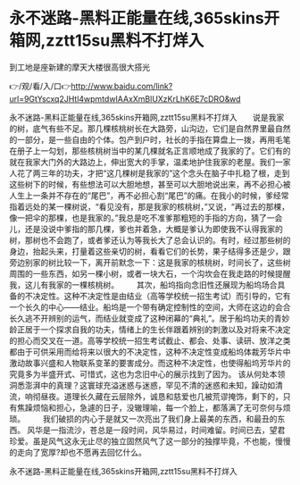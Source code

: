 # 永不迷路-黑料正能量在线,365skins开箱网,zztt15su黑料不打烊入
到工地是座新建的摩天大楼很高很大搭光

👉/观/看/入/口👉http://www.baidu.com/link?url=9GtYscxq2JHtl4wpmtdwIAAxXmBlUXzKrLhK6E7cDRO&wd

永不迷路-黑料正能量在线,365skins开箱网,zztt15su黑料不打烊入　　说是我家的树，底气有些不足。那几棵核桃树长在大路旁，山沟边，它们是自然界里最自然的一部分，是一些自由的个体。包产到户时，社长的手指在算盘上一拨，再用毛笔在册子上一勾划，那些核桃树当中的某几棵就名正言顺地成了我家的了。它们有的就在我家大门外的大路边上，伸出宽大的手掌，温柔地护住我家的老屋。我们一家人花了两三年的功夫，才把“这几棵树是我家的”这个念头在脑子中扎稳了根，走到这些树下的时候，有些想法可以大胆地想，甚至可以大胆地说出来，再不必担心被人生上一条并不存在的“尾巴”，再不必担心割“尾巴”的痛。在我小的时候，爹经常指着远处的某一棵树说，“看见没有，那是我家的核桃树，”又说，“再过去的那棵，像一把伞的那棵，也是我家的。”我总是吃不准爹那粗短的手指的方向，猜了一会儿，还是没说中爹指的那几棵，爹也并着急，大概是爹认为即使我不认得我家的树，那树也不会跑了，或者爹还认为等我长大了总会认识的。有时，经过那些树的身边，抬起头来，打量着这些亲切的树，看看它们的长势，果子结得多还是少，跟旁边别家的树比较一下，离开前默念一下：这是我家的核桃树，时间长了，这些树周围的一些东西，如另一棵小树，或者一块大石，一个沟坎会在我走路的时候提醒我，这儿有我家的一棵核桃树。
　　其次，船坞指向念旧性还展现为船坞场合具备的不决定性。这种不决定性是由结业（高等学校统一招生考试）而引导的，它有一个长久的中心——结业。船坞是一个带有确定控制性的空间，大师在这边的会合长久逃不开辨别的运气，而结业就变成了这种闭幕的“典礼”。居于船坞功夫的青妙龄正居于一个探求自我的功夫，情绪上的生长伴跟着辨别的刺激以及对将来不决定的担心而交叉在一道。高等学校统一招生考试截止、都会、处事、读研、放洋之类都由于可供采用而给将来以很大的不决定性，这种不决定性变成船坞体裁芳华片中激动故事兴盛和人物联系变革的要害成分。而这种不决定性，也使得船坞芳华片的究竟多为半盛开式、可惜式，这也为念旧中心的展示找到了因为。
该从何处本领洞悉澎湃中的真理？这寰球充溢迷惑与迷惑，罕见不清的迷惑和未知，躁动如清流，响彻昼夜。道理长久藏在云层除外，诚恳和慈爱也几被荒谬掩饰，剩下的，只有焦躁烦恼和担心，急遽的日子，没辙理喻，每一个脸上，都落满了无可奈何与烦琐。
　　我们破损的内心于是就又一次亮出了我们身上最美的东西，和最丑的东西。
风华是一指流沙，苍总是一段时间，风华易过，时间难留。时间已去，望君珍爱。虽是风气这永无止尽的独立固然风气了这一部分的独撑毕竟，不也能，慢慢的走向了宽厚?却也不愿再去回忆什么。

永不迷路-黑料正能量在线,365skins开箱网,zztt15su黑料不打烊入
